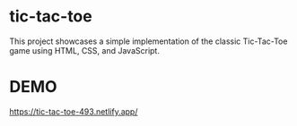 # tic-tac-toe
This project showcases a simple implementation of the classic Tic-Tac-Toe game using HTML, CSS, and JavaScript.
# DEMO
https://tic-tac-toe-493.netlify.app/